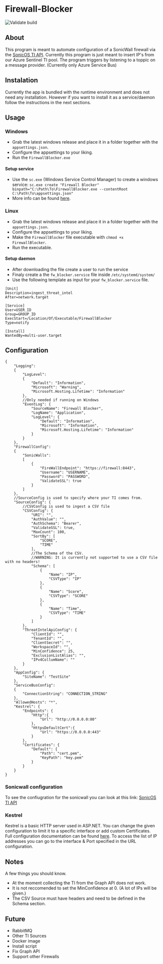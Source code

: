 # Firewall-Blocker
![Validate build](https://github.com/ITPG-Security/Firewall-Blocker/actions/workflows/github-test-build.yml/badge.svg?branch=main)

## About
This program is meant to automate configuration of a SonicWall firewall via the [SonicOS TI API](https://www.sonicwall.com/support/knowledge-base/how-do-i-setup-and-use-the-threat-api-feature-on-my-firewall/171120113244716/).
Currently this program is just meant to insert IP's from our Azure Sentinel TI pool.
The program triggers by listening to a toppic on a message provider. (Currently only Azure Service Bus)

## Instalation

Currently the app is bundled with the runtime environment and does not need any installation. However if you want to install it as a service/daemon follow the instructions in the next sections.

## Usage

### Windows
- Grab the latest windows release and place it in a folder together with the `appsettings.json`.
- Configure the appsettings to your liking.
- Run the `FirewallBlocker.exe`

#### Setup service
- Use the `sc.exe` (Windows Service Control Manager) to create a windows service: `sc.exe create "Firewall Blocker" binpath="C:\Path\To\FirewallBlocker.exe --contentRoot C:\Path\To\appsettings.json"`
- More info can be found [here](https://learn.microsoft.com/en-us/dotnet/core/extensions/windows-service#create-the-windows-service).

### Linux
- Grab the latest windows release and place it in a folder together with the `appsettings.json`.
- Configure the appsettings to your liking.
- Make the `FirewallBlocker` file executable with `chmod +x FirewallBlocker`.
- Run the executable.

#### Setup daemon
- After downloading the file create a user to run the service
- Finaly create a the `fw_blocker.service` file inside `/etc/systemd/system/`
- Use the following template as input for your `fw_blocker.service` file.
```
[Unit]
Description=ingest_threat_intel
After=network.target

[Service]
User=USER_ID
Group=GROUP_ID
ExecStart=/Location/Of/Executable/FirewallBlocker
Type=notify

[Install]
WantedBy=multi-user.target
```

## Configuration
```
{
    "Logging": 
    {
        "LogLevel": 
        {
            "Default": "Information",
            "Microsoft": "Warning",
            "Microsoft.Hosting.Lifetime": "Information"
        },
        //Only needed if running on Windows
        "EventLog": {
            "SourceName": "Firewall Blocker",
            "LogName": "Application",
            "LogLevel": {
                "Default": "Information",
                "Microsoft": "Information",
                "Microsoft.Hosting.Lifetime": "Information"
            }
        }
    },
    "FirewallConfig":
    {
        "SonicWalls":
        [
            {
                "FireWallEndpoint": "https://firewall:8443",
                "Username": "USERNAME",
                "Password": "PASSWORD",
                "ValidateSSL": true
            }
        ]
    },
    //SourceConfig is used to specify where your TI comes from.
    "SourceConfig": {
        //CSVConfig is used to ingest a CSV file
        "CSVConfig": {
            "URI": "",
            "AuthValue": "",
            "AuthSchema": "Bearer",
            "ValidateSSL": true,
            "MaxCount": 100,
            "SortBy": [
                "SCORE",
                "TIME"
            ],
            //The Schema of the CSV.
            //WARNING: It is currently not supported to use a CSV file with no headers!
            "Schema": [
                {
                    "Name": "IP",
                    "CSVType": "IP"
                },
                {
                    "Name": "Score",
                    "CSVType": "SCORE"
                },
                {
                    "Name": "Time",
                    "CSVType": "TIME"
                }
            ]
        },
        "ThreatIntelApiConfig": {
            "ClientId": "",
            "TenantId": "",
            "ClientSecret": "",
            "WorkspaceId": "",
            "MinConfidence": 25,
            "ExclusionListAlias": "",
            "IPv4CollumName": ""
        }
    },
    "AppConfig": {
        "SiteName": "TestSite"
    },
    "ServiceBusConfig":
    {
        "ConnectionString": "CONNECTION_STRING"
    },
    "AllowedHosts": "*",
    "Kestrel": {
        "Endpoints": {
            "Http":{
                "Url": "http://0.0.0.0:80"
            },
            "HttpsDefaultCert":{
                "Url": "https://0.0.0.0:443"
            }
        },
        "Certificates": {
            "Default": {
                "Path": "cert.pem",
                "KeyPath": "key.pem"
            }
        }
    }
}
```
### Sonicwall configuration
To see the confiugration for the sonicwall you can look at this link: [SonicOS TI API](https://www.sonicwall.com/support/knowledge-base/how-do-i-setup-and-use-the-threat-api-feature-on-my-firewall/171120113244716/)

### Kestrel
Kestrel is a basic HTTP server used in ASP.NET. You can change the given configuration to limit it to a specific interface or add custom Certificates. Full configuration documentation can be found [here](https://learn.microsoft.com/en-us/aspnet/core/fundamentals/servers/kestrel/endpoints?view=aspnetcore-7.0). To access the list of IP addresses you can go to the interface & Port specified in the URL configuration.


## Notes
A few things you should know. 
- At the moment collecting the TI from the Graph API does not work.
- It is not reccomended to set the MinConfidence at 0. (A lot of IPs will be given.)
- The CSV Source must have headers and need to be defined in the Schema section.

## Future
- RabbitMQ
- Other TI Sources
- Docker image
- Install script
- Fix Graph API
- Support other Firewalls

